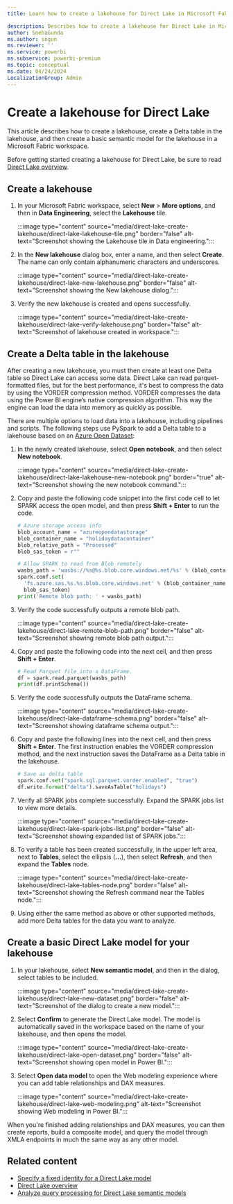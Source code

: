 ```yaml
---
title: Learn how to create a lakehouse for Direct Lake in Microsoft Fabric

description: Describes how to create a lakehouse for Direct Lake in Microsoft Fabric.
author: SnehaGunda 
ms.author: sngun
ms.reviewer: ''
ms.service: powerbi
ms.subservice: powerbi-premium
ms.topic: conceptual
ms.date: 04/24/2024
LocalizationGroup: Admin
---
```


# Create a lakehouse for Direct Lake

This article describes how to create a lakehouse, create a Delta table in the lakehouse, and then create a basic semantic model for the lakehouse in a Microsoft Fabric workspace.

Before getting started creating a lakehouse for Direct Lake, be sure to read [Direct Lake overview](../fundamentals/direct-lake-overview.md).

## Create a lakehouse

1. In your Microsoft Fabric workspace, select **New** > **More options**, and then in **Data Engineering**, select the **Lakehouse** tile.

    :::image type="content" source="media/direct-lake-create-lakehouse/direct-lake-lakehouse-tile.png" border="false" alt-text="Screenshot showing the Lakehouse tile in Data engineering.":::

2. In the **New lakehouse** dialog box, enter a name, and then select **Create**. The name can only contain alphanumeric characters and underscores.

    :::image type="content" source="media/direct-lake-create-lakehouse/direct-lake-new-lakehouse.png" border="false" alt-text="Screenshot showing the New lakehouse dialog.":::

3. Verify the new lakehouse is created and opens successfully.

    :::image type="content" source="media/direct-lake-create-lakehouse/direct-lake-verify-lakehouse.png" border="false" alt-text="Screenshot of lakehouse created in workspace.":::

## Create a Delta table in the lakehouse

After creating a new lakehouse, you must then create at least one Delta table so Direct Lake can access some data. Direct Lake can read parquet-formatted files, but for the best performance, it's best to compress the data by using the VORDER compression method. VORDER compresses the data using the Power BI engine’s native compression algorithm. This way the engine can load the data into memory as quickly as possible.

There are multiple options to load data into a lakehouse, including pipelines and scripts. The following steps use PySpark to add a Delta table to a lakehouse based on an [Azure Open Dataset](/azure/open-datasets/dataset-catalog):

1. In the newly created lakehouse, select **Open notebook**, and then select **New notebook**.

    :::image type="content" source="media/direct-lake-create-lakehouse/direct-lake-lakehouse-new-notebook.png" border="true" alt-text="Screenshot showing the new notebook command.":::

1. Copy and paste the following code snippet into the first code cell to let SPARK access the open model, and then press **Shift + Enter** to run the code.

    ```python
    # Azure storage access info
    blob_account_name = "azureopendatastorage"
    blob_container_name = "holidaydatacontainer"
    blob_relative_path = "Processed"
    blob_sas_token = r""
    
    # Allow SPARK to read from Blob remotely
    wasbs_path = 'wasbs://%s@%s.blob.core.windows.net/%s' % (blob_container_name, blob_account_name, blob_relative_path)
    spark.conf.set(
      'fs.azure.sas.%s.%s.blob.core.windows.net' % (blob_container_name, blob_account_name),
      blob_sas_token)
    print('Remote blob path: ' + wasbs_path)

    ```

1. Verify the code successfully outputs a remote blob path.

    :::image type="content" source="media/direct-lake-create-lakehouse/direct-lake-remote-blob-path.png" border="false" alt-text="Screenshot showing remote blob path output.":::

1. Copy and paste the following code into the next cell, and then press **Shift + Enter**.

    ```python
    # Read Parquet file into a DataFrame.
    df = spark.read.parquet(wasbs_path)
    print(df.printSchema())

    ```

1. Verify the code successfully outputs the DataFrame schema.

    :::image type="content" source="media/direct-lake-create-lakehouse/direct-lake-dataframe-schema.png" border="false" alt-text="Screenshot showing dataframe schema output.":::

1. Copy and paste the following lines into the next cell, and then press **Shift + Enter**. The first instruction enables the VORDER compression method, and the next instruction saves the DataFrame as a Delta table in the lakehouse.

    ```python
    # Save as delta table 
    spark.conf.set("spark.sql.parquet.vorder.enabled", "true")
    df.write.format("delta").saveAsTable("holidays")
    
    ```

1. Verify all SPARK jobs complete successfully. Expand the SPARK jobs list to view more details.

    :::image type="content" source="media/direct-lake-create-lakehouse/direct-lake-spark-jobs-list.png" border="false" alt-text="Screenshot showing expanded list of SPARK jobs.":::

1. To verify a table has been created successfully, in the upper left area, next to **Tables**, select the ellipsis (**…**), then select **Refresh**, and then expand the **Tables** node.

    :::image type="content" source="media/direct-lake-create-lakehouse/direct-lake-tables-node.png" border="false" alt-text="Screenshot showing the Refresh command near the Tables node.":::

1. Using either the same method as above or other supported methods, add more Delta tables for the data you want to analyze.

## Create a basic Direct Lake model for your lakehouse

1. In your lakehouse, select **New semantic model**, and then in the dialog, select tables to be included.

    :::image type="content" source="media/direct-lake-create-lakehouse/direct-lake-new-dataset.png" border="false"  alt-text="Screenshot of the dialog to create a new model.":::

1. Select **Confirm** to generate the Direct Lake model. The model is automatically saved in the workspace based on the name of your lakehouse, and then opens the model.

    :::image type="content" source="media/direct-lake-create-lakehouse/direct-lake-open-dataset.png" border="false" alt-text="Screenshot showing open model in Power BI.":::

1. Select **Open data model** to open the Web modeling experience where you can add table relationships and DAX measures.

    :::image type="content" source="media/direct-lake-create-lakehouse/direct-lake-web-modeling.png" alt-text="Screenshot showing Web modeling in Power BI.":::

When you're finished adding relationships and DAX measures, you can then create reports, build a composite model, and query the model through XMLA endpoints in much the same way as any other model.

## Related content

- [Specify a fixed identity for a Direct Lake model](../fundamentals/direct-lake-fixed-identity.md)
- [Direct Lake overview](../fundamentals/direct-lake-overview.md)  
- [Analyze query processing for Direct Lake semantic models](direct-lake-analyze-query-processing.md)  
